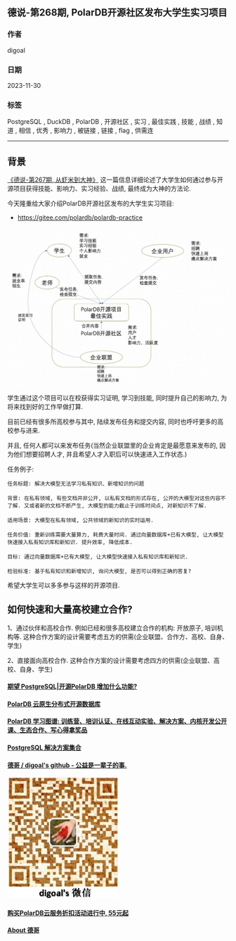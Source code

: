 ## 德说-第268期, PolarDB开源社区发布大学生实习项目 
                                                            
### 作者                                                            
digoal                                                            
                                                            
### 日期                                                            
2023-11-30                                                   
                                                            
### 标签                                                            
PostgreSQL , DuckDB , PolarDB , 开源社区 , 实习 , 最佳实践 , 技能 , 战绩 , 知道 , 相信 , 优秀 , 影响力 , 被链接 , 链接 , flag , 供需连              
                                                            
----                                                            
                                                            
## 背景     
[《德说-第267期, 从虾米到大神》](../202311/20231118_01.md)  这一篇信息详细论述了大学生如何通过参与开源项目获得技能、影响力、实习经验、战绩, 最终成为大神的方法论.   
  
今天隆重给大家介绍PolarDB开源社区发布的大学生实习项目:     
- https://gitee.com/polardb/polardb-practice    
  
![pic](20231130_05_pic_001.jpg)  
  
学生通过这个项目可以在校获得实习证明, 学习到技能, 同时提升自己的影响力, 为将来找到好的工作早做打算.  
  
目前已经有很多所高校参与其中, 陆续发布任务和提交内容, 同时也呼吁更多的高校参与进来.  
   
并且, 任何人都可以来发布任务(当然企业联盟里的企业肯定是最愿意来发布的, 因为他们想要招聘人才, 并且希望人才入职后可以快速进入工作状态.)  
  
任务例子:  
  
```  
任务标题: 解决大模型无法学习私有知识、新增知识的问题  
  
背景: 在私有领域, 有些文档并非公开, 以私有文档的形式存在, 公开的大模型对这些内容不了解. 又或者新的文档不断产生, 大模型的能力截止于训练时间点, 对新知识不了解.    
  
适用场景: 大模型在私有领域, 公共领域的新知识的实时运用.   
  
任务价值: 重新训练需要大量算力, 耗费大量时间. 通过向量数据库+已有大模型, 让大模型快速接入私有知识库和新知识. 提升效率, 降低成本.    
  
目标: 通过向量数据库+已有大模型, 让大模型快速接入私有知识库和新知识.   
  
检验标准: 基于私有知识和新增知识, 询问大模型, 是否可以得到正确的答复?   
```  
  
希望大学生可以多多参与这样的开源项目.  
  
## 如何快速和大量高校建立合作?   
1、通过伙伴和高校合作. 例如已经和很多高校建立合作的机构: 开放原子, 培训机构等.  这种合作方案的设计需要考虑五方的供需(企业联盟、合作方、高校、自身、学生)   
   
2、直接面向高校合作.  这种合作方案的设计需要考虑四方的供需(企业联盟、高校、自身、学生)   
  
  
#### [期望 PostgreSQL|开源PolarDB 增加什么功能?](https://github.com/digoal/blog/issues/76 "269ac3d1c492e938c0191101c7238216")
  
  
#### [PolarDB 云原生分布式开源数据库](https://github.com/ApsaraDB "57258f76c37864c6e6d23383d05714ea")
  
  
#### [PolarDB 学习图谱: 训练营、培训认证、在线互动实验、解决方案、内核开发公开课、生态合作、写心得拿奖品](https://www.aliyun.com/database/openpolardb/activity "8642f60e04ed0c814bf9cb9677976bd4")
  
  
#### [PostgreSQL 解决方案集合](../201706/20170601_02.md "40cff096e9ed7122c512b35d8561d9c8")
  
  
#### [德哥 / digoal's github - 公益是一辈子的事.](https://github.com/digoal/blog/blob/master/README.md "22709685feb7cab07d30f30387f0a9ae")
  
  
![digoal's wechat](../pic/digoal_weixin.jpg "f7ad92eeba24523fd47a6e1a0e691b59")
  
  
#### [购买PolarDB云服务折扣活动进行中, 55元起](https://www.aliyun.com/activity/new/polardb-yunparter?userCode=bsb3t4al "e0495c413bedacabb75ff1e880be465a")
  
  
#### [About 德哥](https://github.com/digoal/blog/blob/master/me/readme.md "a37735981e7704886ffd590565582dd0")
  
